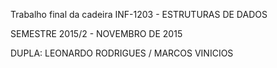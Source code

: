 Trabalho final da cadeira INF-1203 - ESTRUTURAS DE DADOS 

SEMESTRE 2015/2 - NOVEMBRO DE 2015 

DUPLA: LEONARDO RODRIGUES / MARCOS VINICIOS 
